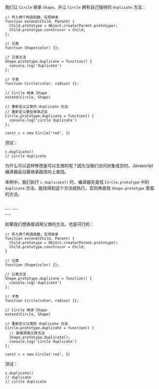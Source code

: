 我们让 ``Circle`` 继承 ``Shape``，并让 ``Circle`` 拥有自己独特的 ``duplicate`` 方法：

```
// 传入两个构造函数，实现继承
function extend(Child, Parent) {
  Child.prototype = Object.create(Parent.prototype);
  Child.prototype.construcor = Child;
};

// 父类
function Shape(color) {};

// 父类方法
Shape.prototype.duplicate = function() {
  console.log('duplicate')
};

// 子类
function Circle(color, radius) {};

// Circle 继承 Shape
extend(Circle, Shape)

// 重新定义父类的 duplicate 方法
// 重新定义要在继承之后
Circle.prototype.duplicate = function() {
  console.log('circle duplicate')
};

const c = new Circle('red', 1)
```

测试：
```
c.duplicate()
// circle duplicate
```

为什么可以这样修改是可以生效的呢？因为当我们访问对象成员时。Javascript 编译器会沿着继承路径向上查找。

本例中，我们执行 ``c.duplicate()`` 时，编译器先查找 ``Circle.prototype`` 中的 ``duplicate`` 方法，能找得到这个方法就执行。否则再查找 ``Shape.prototype`` 里面的方法。

<br>
---
---
<br>
---

如果我们想直接调用父类的方法，也是可行的：
```
// 传入两个构造函数，实现继承
function extend(Child, Parent) {
  Child.prototype = Object.create(Parent.prototype);
  Child.prototype.construcor = Child;
}

// 父类
function Shape(color) {};

// 父类方法
Shape.prototype.duplicate = function() {
  console.log('duplicate')
};

// 子类
function Circle(color, radius) {};

// Circle 继承 Shape
extend(Circle, Shape)

// 重新定义父类的 duplicate 方法
Circle.prototype.duplicate = function() {
  // 直接调用父类方法
  Shape.prototype.duplicate();
  console.log('circle duplicate')
};

const c = new Circle('red', 1)
```

测试：
```
c.duplicate()
// duplicate
// circle duplicate
```
